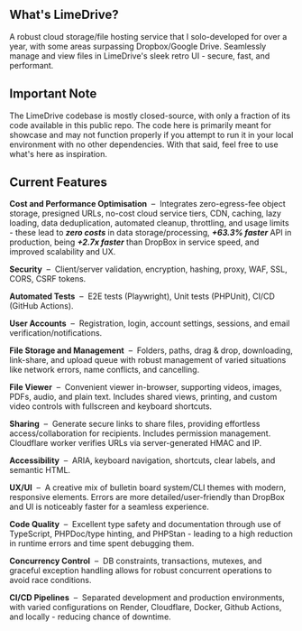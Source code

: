 ## What's LimeDrive?
A robust cloud storage/file hosting service that I solo-developed for over a year, with some areas surpassing Dropbox/Google Drive. Seamlessly manage and view files in LimeDrive's sleek retro UI - secure, fast, and performant.

## Important Note
The LimeDrive codebase is mostly closed-source, with only a fraction of its code available in this public repo. The code here is primarily meant for showcase and may not function properly if you attempt to run it in your local environment with no other dependencies. With that said, feel free to use what's here as inspiration.

## Current Features
**Cost and Performance Optimisation** &nbsp;–&nbsp; Integrates zero-egress-fee object storage, presigned URLs, no-cost cloud service tiers, CDN, caching, lazy loading, data deduplication, automated cleanup, throttling, and usage limits - these lead to ***zero costs*** in data storage/processing, ***+63.3% faster*** API in production, being ***+2.7x faster*** than DropBox in service speed, and improved scalability and UX.

**Security** &nbsp;–&nbsp; Client/server validation, encryption, hashing, proxy, WAF, SSL, CORS, CSRF tokens.

**Automated Tests** &nbsp;–&nbsp; E2E tests (Playwright), Unit tests (PHPUnit), CI/CD (GitHub Actions).

**User Accounts** &nbsp;–&nbsp; Registration, login, account settings, sessions, and email verification/notifications.

**File Storage and Management** &nbsp;–&nbsp; Folders, paths, drag & drop, downloading, link-share, and upload queue with robust management of varied situations like network errors, name conflicts, and cancelling.

**File Viewer** &nbsp;–&nbsp; Convenient viewer in-browser, supporting videos, images, PDFs, audio, and plain text. Includes shared views, printing, and custom video controls with fullscreen and keyboard shortcuts.

**Sharing** &nbsp;–&nbsp; Generate secure links to share files, providing effortless access/collaboration for recipients. Includes permission management. Cloudflare worker verifies URLs via server-generated HMAC and IP.

**Accessibility** &nbsp;–&nbsp; ARIA, keyboard navigation, shortcuts, clear labels, and semantic HTML.

**UX/UI** &nbsp;–&nbsp; A creative mix of bulletin board system/CLI themes with modern, responsive elements. Errors are more detailed/user-friendly than DropBox and UI is noticeably faster for a seamless experience.

**Code Quality** &nbsp;–&nbsp; Excellent type safety and documentation through use of TypeScript, PHPDoc/type hinting, and PHPStan - leading to a high reduction in runtime errors and time spent debugging them. 

**Concurrency Control** &nbsp;–&nbsp; DB constraints, transactions, mutexes, and graceful exception handling allows for robust concurrent operations to avoid race conditions.

**CI/CD Pipelines** &nbsp;–&nbsp; Separated development and production environments, with varied configurations on Render, Cloudflare, Docker, Github Actions, and locally - reducing chance of downtime.
